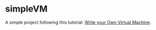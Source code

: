 # simpleVM

A simple project following this tutorial: [Write your Own Virtual Machine](https://www.jmeiners.com/lc3-vm/#memory-mapped-registers-block-81).